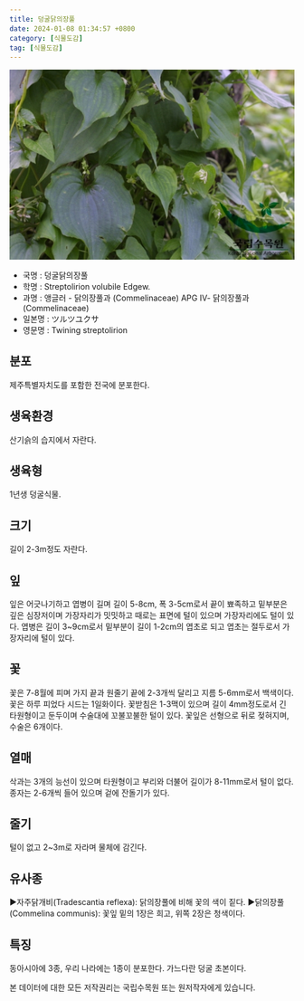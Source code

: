 ```yaml
---
title: 덩굴닭의장풀
date: 2024-01-08 01:34:57 +0800
category: [식물도감]
tag: [식물도감]
---
```




![덩굴닭의장풀](/assets/img/fileUpload/plants/basic/Commelinaceae/Streptolirion/5840/1_th2.JPG)
- 국명 : 덩굴닭의장풀
- 학명 : Streptolirion volubile Edgew.
- 과명 : 앵글러 - 닭의장풀과 (Commelinaceae) APG Ⅳ- 닭의장풀과 (Commelinaceae)
- 일본명 : ツルツユクサ
- 영문명 : Twining streptolirion


## 분포
제주특별자치도를 포함한 전국에 분포한다.
## 생육환경
산기슭의 습지에서 자란다.
## 생육형
1년생 덩굴식물.
## 크기
길이 2-3m정도 자란다.
## 잎
잎은 어긋나기하고 엽병이 길며 길이 5-8cm, 폭 3-5cm로서 끝이 뾰족하고 밑부분은 깊은 심장저이며 가장자리가 밋밋하고 때로는 표면에 털이 있으며 가장자리에도 털이 있다. 엽병은 길이 3~9cm로서 밑부분이 길이 1-2cm의 엽초로 되고 엽초는 절두로서 가장자리에 털이 있다.
## 꽃
꽃은 7-8월에 피며 가지 끝과 원줄기 끝에 2-3개씩 달리고 지름 5-6mm로서 백색이다. 꽃은 하루 피었다 시드는 1일화이다. 꽃받침은 1-3맥이 있으며 길이 4mm정도로서 긴 타원형이고 둔두이며 수술대에 꼬불꼬불한 털이 있다. 꽃잎은 선형으로 뒤로 젖혀지며, 수술은 6개이다.
## 열매
삭과는 3개의 능선이 있으며 타원형이고 부리와 더불어 길이가 8-11mm로서 털이 없다. 종자는 2-6개씩 들어 있으며 겉에 잔돌기가 있다.
## 줄기
털이 없고 2~3m로 자라며 물체에 감긴다.
## 유사종
▶자주닭개비(Tradescantia reflexa): 닭의장풀에 비해 꽃의 색이 짙다.
▶닭의장풀(Commelina communis): 꽃잎 밑의 1장은 희고, 위쪽 2장은 청색이다.
## 특징
동아시아에 3종, 우리 나라에는 1종이 분포한다. 가느다란 덩굴 초본이다.






본 데이터에 대한 모든 저작권리는 국립수목원 또는 원저작자에게 있습니다.
